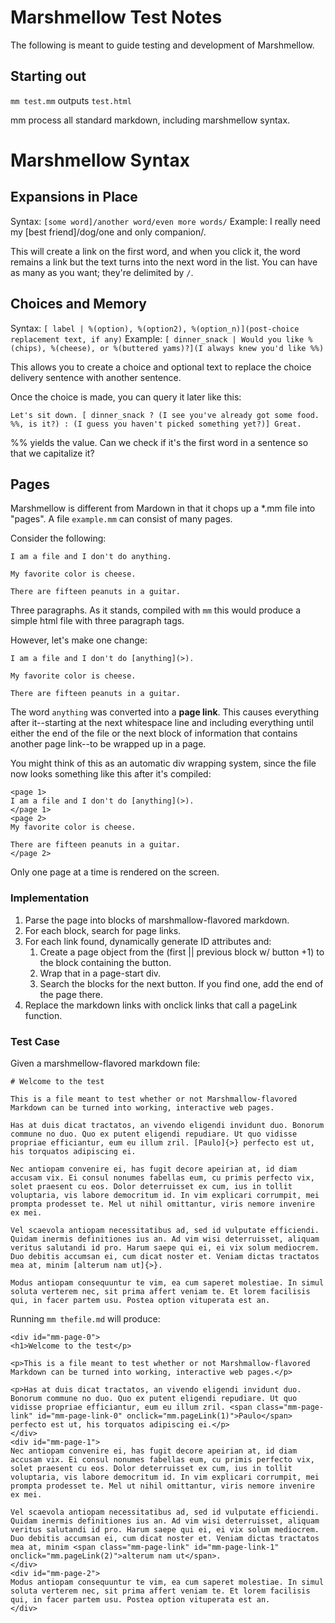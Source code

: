 # Marshmellow Test Notes

The following is meant to guide testing and development of Marshmellow.

## Starting out

`mm test.mm` outputs `test.html`

mm process all standard markdown, including marshmellow syntax. 

# Marshmellow Syntax

## Expansions in Place

Syntax: `[some word]/another word/even more words/`
Example: I really need my [best friend]/dog/one and only companion/.

This will create a link on the first word, and when you click it, the word remains a link but the text turns into the next word in the list. You can have as many as you want; they're delimited by `/`. 

## Choices and Memory

Syntax: `[ label | %(option), %(option2), %(option_n)](post-choice replacement text, if any)`
Example: `[ dinner_snack | Would you like %(chips), %(cheese), or %(buttered yams)?](I always knew you'd like %%)`

This allows you to create a choice and optional text to replace the choice delivery sentence with another sentence. 

Once the choice is made, you can query it later like this:

`Let's sit down. [ dinner_snack ? (I see you've already got some food. %%, is it?) : (I guess you haven't picked something yet?)] Great.`

%% yields the value. Can we check if it's the first word in a sentence so that we capitalize it? 

## Pages

Marshmellow is different from Mardown in that it chops up a *.mm file into "pages". A file `example.mm` can consist of many pages.

Consider the following:

```
I am a file and I don't do anything.

My favorite color is cheese.

There are fifteen peanuts in a guitar.
```

Three paragraphs. As it stands, compiled with `mm` this would produce a simple html file with three paragraph tags. 

However, let's make one change:

```
I am a file and I don't do [anything](>).

My favorite color is cheese.

There are fifteen peanuts in a guitar.
```

The word `anything` was converted into a **page link**. This causes everything after it--starting at the next whitespace line and including everything until either the end of the file or the next block of information that contains another page link--to be wrapped up in a page.

You might think of this as an automatic div wrapping system, since the file now looks something like this after it's compiled:

```
<page 1>
I am a file and I don't do [anything](>).
</page 1>
<page 2>
My favorite color is cheese.

There are fifteen peanuts in a guitar.
</page 2>
```

Only one page at a time is rendered on the screen. 

### Implementation

1. Parse the page into blocks of marshmallow-flavored markdown. 
2. For each block, search for page links. 
3. For each link found, dynamically generate ID attributes and:
    1. Create a page object from the (first || previous block w/ button +1) to the block containing the button. 
    2. Wrap that in a page-start div.
    3. Search the blocks for the next button. If you find one, add the end of the page there.
4. Replace the markdown links with onclick links that call a pageLink function.

### Test Case

Given a marshmellow-flavored markdown file:

```
# Welcome to the test

This is a file meant to test whether or not Marshmallow-flavored Markdown can be turned into working, interactive web pages. 

Has at duis dicat tractatos, an vivendo eligendi invidunt duo. Bonorum commune no duo. Quo ex putent eligendi repudiare. Ut quo vidisse propriae efficiantur, eum eu illum zril. [Paulo]{>} perfecto est ut, his torquatos adipiscing ei.

Nec antiopam convenire ei, has fugit decore apeirian at, id diam accusam vix. Ei consul nonumes fabellas eum, cu primis perfecto vix, solet praesent cu eos. Dolor deterruisset ex cum, ius in tollit voluptaria, vis labore democritum id. In vim explicari corrumpit, mei prompta prodesset te. Mel ut nihil omittantur, viris nemore invenire ex mei.

Vel scaevola antiopam necessitatibus ad, sed id vulputate efficiendi. Quidam inermis definitiones ius an. Ad vim wisi deterruisset, aliquam veritus salutandi id pro. Harum saepe qui ei, ei vix solum mediocrem. Duo debitis accumsan ei, cum dicat noster et. Veniam dictas tractatos mea at, minim [alterum nam ut]{>}.

Modus antiopam consequuntur te vim, ea cum saperet molestiae. In simul soluta verterem nec, sit prima affert veniam te. Et lorem facilisis qui, in facer partem usu. Postea option vituperata est an.
```

Running `mm thefile.md` will produce:

```
<div id="mm-page-0">
<h1>Welcome to the test</p>

<p>This is a file meant to test whether or not Marshmallow-flavored Markdown can be turned into working, interactive web pages.</p>

<p>Has at duis dicat tractatos, an vivendo eligendi invidunt duo. Bonorum commune no duo. Quo ex putent eligendi repudiare. Ut quo vidisse propriae efficiantur, eum eu illum zril. <span class="mm-page-link" id="mm-page-link-0" onclick="mm.pageLink(1)">Paulo</span> perfecto est ut, his torquatos adipiscing ei.</p>
</div>
<div id="mm-page-1">
Nec antiopam convenire ei, has fugit decore apeirian at, id diam accusam vix. Ei consul nonumes fabellas eum, cu primis perfecto vix, solet praesent cu eos. Dolor deterruisset ex cum, ius in tollit voluptaria, vis labore democritum id. In vim explicari corrumpit, mei prompta prodesset te. Mel ut nihil omittantur, viris nemore invenire ex mei.

Vel scaevola antiopam necessitatibus ad, sed id vulputate efficiendi. Quidam inermis definitiones ius an. Ad vim wisi deterruisset, aliquam veritus salutandi id pro. Harum saepe qui ei, ei vix solum mediocrem. Duo debitis accumsan ei, cum dicat noster et. Veniam dictas tractatos mea at, minim <span class="mm-page-link" id="mm-page-link-1" onclick="mm.pageLink(2)">alterum nam ut</span>.
</div>
<div id="mm-page-2">
Modus antiopam consequuntur te vim, ea cum saperet molestiae. In simul soluta verterem nec, sit prima affert veniam te. Et lorem facilisis qui, in facer partem usu. Postea option vituperata est an.
</div>
```

